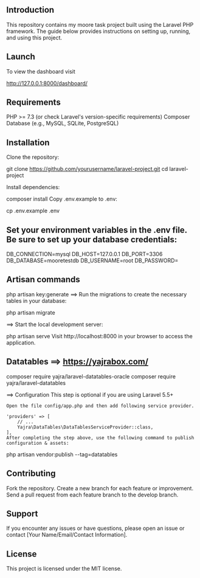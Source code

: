 
## Introduction

This repository contains my moore task project built using the Laravel PHP framework. The guide below provides instructions on setting up, running, and using this project.

## Launch
To view the dashboard visit 

http://127.0.0.1:8000/dashboard/

## Requirements
PHP >= 7.3 (or check Laravel's version-specific requirements)
Composer
Database (e.g., MySQL, SQLite, PostgreSQL)

## Installation
Clone the repository:

git clone https://github.com/yourusername/laravel-project.git
cd laravel-project

Install dependencies:

composer install
Copy .env.example to .env:


cp .env.example .env

## Set your environment variables in the .env file. Be sure to set up your database credentials:

DB_CONNECTION=mysql
DB_HOST=127.0.0.1
DB_PORT=3306
DB_DATABASE=mooretestdb
DB_USERNAME=root
DB_PASSWORD=

## Artisan commands 

php artisan key:generate
==> Run the migrations to create the necessary tables in your database:

php artisan migrate


==> Start the local development server:

php artisan serve
Visit http://localhost:8000 in your browser to access the application.

## Datatables ==> https://yajrabox.com/
composer require yajra/laravel-datatables-oracle
composer require yajra/laravel-datatables

==> Configuration
    This step is optional if you are using Laravel 5.5+

    Open the file config/app.php and then add following service provider.

    'providers' => [
        // ...
        Yajra\DataTables\DataTablesServiceProvider::class,
    ],
    After completing the step above, use the following command to publish configuration & assets:

php artisan vendor:publish --tag=datatables


## Contributing
Fork the repository.
Create a new branch for each feature or improvement.
Send a pull request from each feature branch to the develop branch.
## Support
If you encounter any issues or have questions, please open an issue or contact [Your Name/Email/Contact Information].

## License
This project is licensed under the MIT license.